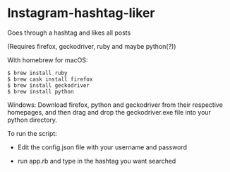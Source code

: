 # Instagram-hashtag-liker
Goes through a hashtag and likes all posts

(Requires firefox, geckodriver, ruby and maybe python(?))

With homebrew for macOS:
```
$ brew install ruby
$ brew cask install firefox
$ brew install geckodriver
$ brew install python
```
Windows: Download firefox, python and geckodriver from their respective homepages, and then drag and drop
the geckodriver.exe file into your python directory.

To run the script:
* Edit the config.json file with your username and password

* run app.rb and type in the hashtag you want searched
